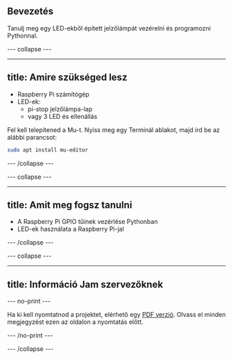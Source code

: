 ## Bevezetés

Tanulj meg egy LED-ekből épített jelzőlámpát vezérelni és programozni Pythonnal.

\--- collapse \---

* * *

## title: Amire szükséged lesz

- Raspberry Pi számítógép
- LED-ek: 
    - pi-stop jelzőlámpa-lap
    - vagy 3 LED és ellenállás

Fel kell telepítened a Mu-t. Nyiss meg egy Terminál ablakot, majd írd be az alábbi parancsot:

```bash
sudo apt install mu-editor
```

\--- /collapse \---

\--- collapse \---

* * *

## title: Amit meg fogsz tanulni

- A Raspberry Pi GPIO tűinek vezérlése Pythonban
- LED-ek használata a Raspberry Pi-jal

\--- /collapse \---

\--- collapse \---

* * *

## title: Információ Jam szervezőknek

\--- no-print \---

Ha ki kell nyomtatnod a projektet, elérhető egy [PDF verzió](https://github.com/raspberrypilearning/jam-worksheets/raw/master/pdf/Traffic-Lights-Python.pdf). Olvass el minden megjegyzést ezen az oldalon a nyomtatás előtt.

\--- /no-print \---

\--- /collapse \---